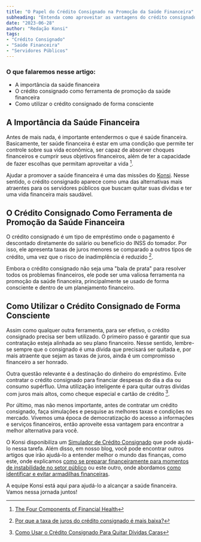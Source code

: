 ```yaml
---
title: "O Papel do Crédito Consignado na Promoção da Saúde Financeira"
subheading: "Entenda como aproveitar as vantagens do crédito consignado para ter uma vida financeira mais saudável"
date: "2023-06-28"
author: "Redação Konsi"
tags:
- "Crédito Consignado"
- "Saúde Financeira"
- "Servidores Públicos"
---
```


### O que falaremos nesse artigo:
- A importância da saúde financeira
- O crédito consignado como ferramenta de promoção da saúde financeira
- Como utilizar o crédito consignado de forma consciente

## A Importância da Saúde Financeira
Antes de mais nada, é importante entendermos o que é saúde financeira. Basicamente, ter saúde financeira é estar em uma condição que permite ter controle sobre sua vida econômica, ser capaz de absorver choques financeiros e cumprir seus objetivos financeiros, além de ter a capacidade de fazer escolhas que permitam aproveitar a vida [^1^].

Ajudar a promover a saúde financeira é uma das missões do [Konsi](https://app.konsi.com.br/download). Nesse sentido, o crédito consignado aparece como uma das alternativas mais atraentes para os servidores públicos que buscam quitar suas dívidas e ter uma vida financeira mais saudável.

## O Crédito Consignado Como Ferramenta de Promoção da Saúde Financeira
O crédito consignado é um tipo de empréstimo onde o pagamento é descontado diretamente do salário ou benefício do INSS do tomador. Por isso, ele apresenta taxas de juros menores se comparado a outros tipos de crédito, uma vez que o risco de inadimplência é reduzido [^2^].

Embora o crédito consignado não seja uma "bala de prata" para resolver todos os problemas financeiros, ele pode ser uma valiosa ferramenta na promoção da saúde financeira, principalmente se usado de forma consciente e dentro de um planejamento financeiro.

## Como Utilizar o Crédito Consignado de Forma Consciente
Assim como qualquer outra ferramenta, para ser efetivo, o crédito consignado precisa ser bem utilizado. O primeiro passo é garantir que sua contratação esteja alinhada ao seu plano financeiro. Nesse sentido, lembre-se sempre que o consignado é uma dívida que precisará ser quitada e, por mais atraente que sejam as taxas de juros, ainda é um compromisso financeiro a ser honrado.

Outra questão relevante é a destinação do dinheiro do empréstimo. Evite contratar o crédito consignado para financiar despesas do dia a dia ou consumo supérfluo. Uma utilização inteligente é para quitar outras dívidas com juros mais altos, como cheque especial e cartão de crédito [^3^].

Por último, mas não menos importante, antes de contratar um crédito consignado, faça simulações e pesquise as melhores taxas e condições no mercado. Vivemos uma época de democratização do acesso a informações e serviços financeiros, então aproveite essa vantagem para encontrar a melhor alternativa para você.

O Konsi disponibiliza um [Simulador de Crédito Consignado](https://app.konsi.com.br/simulador) que pode ajudá-lo nessa tarefa. Além disso, em nosso blog, você pode encontrar outros artigos que irão ajudá-lo a entender melhor o mundo das finanças, como este, onde explicamos [como se preparar financeiramente para momentos de instabilidade no setor público](https://konsi.com.br/postagens/como-se-preparar-financeiramente-para-momentos-de-instabilidade-no-setor-pblico) ou este outro, onde abordamos [como identificar e evitar armadilhas financeiras](https://konsi.com.br/postagens/como-identificar-e-evitar-armadilhas-financeiras-um-guia-para-servidores-pblicos). 

A equipe Konsi está aqui para ajudá-lo a alcançar a saúde financeira. Vamos nessa jornada juntos!

[^1^]: [The Four Components of Financial Health](https://csd.wustl.edu/ourwork/project/the-four-components-of-financial-health/)
[^2^]: [Por que a taxa de juros do crédito consignado é mais baixa?](https://konsi.com.br/postagens/por-que-a-taxa-de-juros-do-emprestimo-consignado-e-mais-baixa)
[^3^]: [Como Usar o Crédito Consignado Para Quitar Dívidas Caras](https://konsi.com.br/postagens/como-usar-o-credito-consignado-para-quitar-dividas-caras)